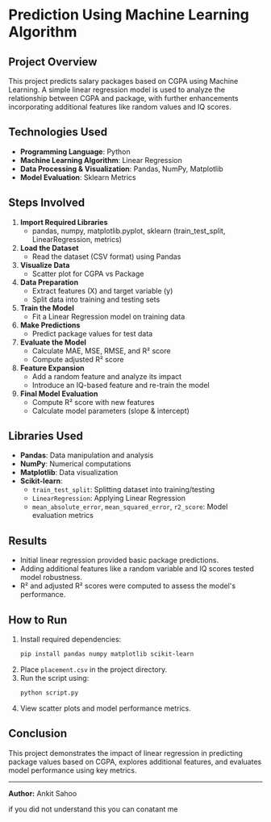 # Prediction Using Machine Learning Algorithm

## Project Overview
This project predicts salary packages based on CGPA using Machine Learning. A simple linear regression model is used to analyze the relationship between CGPA and package, with further enhancements incorporating additional features like random values and IQ scores.

## Technologies Used
- **Programming Language**: Python
- **Machine Learning Algorithm**: Linear Regression
- **Data Processing & Visualization**: Pandas, NumPy, Matplotlib
- **Model Evaluation**: Sklearn Metrics

## Steps Involved
1. **Import Required Libraries**  
   - pandas, numpy, matplotlib.pyplot, sklearn (train_test_split, LinearRegression, metrics)
2. **Load the Dataset**  
   - Read the dataset (CSV format) using Pandas
3. **Visualize Data**  
   - Scatter plot for CGPA vs Package
4. **Data Preparation**  
   - Extract features (X) and target variable (y)
   - Split data into training and testing sets
5. **Train the Model**  
   - Fit a Linear Regression model on training data
6. **Make Predictions**  
   - Predict package values for test data
7. **Evaluate the Model**  
   - Calculate MAE, MSE, RMSE, and R² score
   - Compute adjusted R² score
8. **Feature Expansion**  
   - Add a random feature and analyze its impact
   - Introduce an IQ-based feature and re-train the model
9. **Final Model Evaluation**  
   - Compute R² score with new features
   - Calculate model parameters (slope & intercept)

## Libraries Used
- **Pandas**: Data manipulation and analysis
- **NumPy**: Numerical computations
- **Matplotlib**: Data visualization
- **Scikit-learn**:
  - `train_test_split`: Splitting dataset into training/testing
  - `LinearRegression`: Applying Linear Regression
  - `mean_absolute_error`, `mean_squared_error`, `r2_score`: Model evaluation metrics

## Results
- Initial linear regression provided basic package predictions.
- Adding additional features like a random variable and IQ scores tested model robustness.
- R² and adjusted R² scores were computed to assess the model's performance.

## How to Run
1. Install required dependencies:
   ```bash
   pip install pandas numpy matplotlib scikit-learn
   ```
2. Place `placement.csv` in the project directory.
3. Run the script using:
   ```bash
   python script.py
   ```
4. View scatter plots and model performance metrics.

## Conclusion
This project demonstrates the impact of linear regression in predicting package values based on CGPA, explores additional features, and evaluates model performance using key metrics.

---
**Author:** Ankit Sahoo

if you did not understand this you can conatant me 

